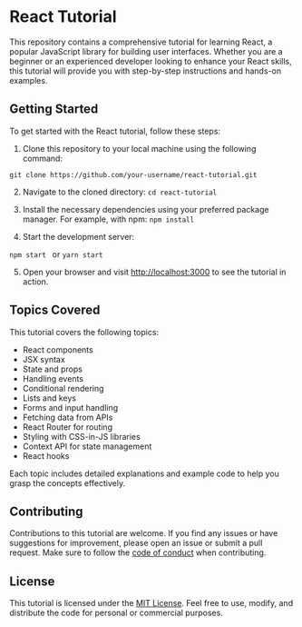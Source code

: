 # React Tutorial

This repository contains a comprehensive tutorial for learning React, a popular JavaScript library for building user interfaces. Whether you are a beginner or an experienced developer looking to enhance your React skills, this tutorial will provide you with step-by-step instructions and hands-on examples.

## Getting Started

To get started with the React tutorial, follow these steps:

1. Clone this repository to your local machine using the following command:

  `git clone https://github.com/your-username/react-tutorial.git`
  
2. Navigate to the cloned directory:
  `cd react-tutorial`

3. Install the necessary dependencies using your preferred package manager. For example, with npm:
   ```npm install```

4. Start the development server:

  ```npm start ``` or ```yarn start```

5. Open your browser and visit [http://localhost:3000](http://localhost:3000) to see the tutorial in action.

## Topics Covered

This tutorial covers the following topics:

- React components
- JSX syntax
- State and props
- Handling events
- Conditional rendering
- Lists and keys
- Forms and input handling
- Fetching data from APIs
- React Router for routing
- Styling with CSS-in-JS libraries
- Context API for state management
- React hooks

Each topic includes detailed explanations and example code to help you grasp the concepts effectively.

## Contributing

Contributions to this tutorial are welcome. If you find any issues or have suggestions for improvement, please open an issue or submit a pull request. Make sure to follow the [code of conduct](CODE_OF_CONDUCT.md) when contributing.

## License

This tutorial is licensed under the [MIT License](LICENSE). Feel free to use, modify, and distribute the code for personal or commercial purposes.

